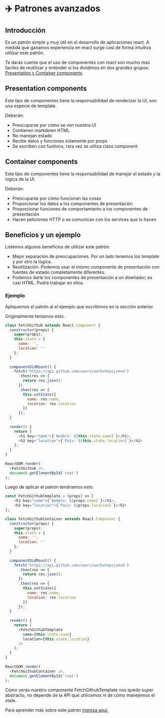 # ✈️ Patrones avanzados

## Introducción

Es un patrón simple y muy útil en el desarrollo de aplicaciones react. A medida que ganamos experiencia en react surge casi de forma intuitiva utilizar este patrón. 

Te darás cuenta que el uso de componentes con react son mucho mas faciles de reutilizar y entender si los dividimos en dos grandes grupos: [Presentation y Container components](https://medium.com/@dan_abramov/smart-and-dumb-components-7ca2f9a7c7d0).

## Presentation components

Este tipo de componentes tiene la responsabilidad de renderizar la UI, son una especie de template. 

Deberán:

* Preocuparse por cómo se ven nuestra UI
* Contienen markdown HTML
* No manejan estado
* Recibe datos y funciones solamente por props
* Se escriben con funtions, rara vez se utiliza class component

## Container components

Este tipo de componentes tiene la responsabilidad de manejar el estado y la logica de la UI.

Deberán:

* Preocuparse por cómo funcionan las cosas
* Proporcionar los datos a los componentes de presentación
* Proporcionar funciones de comportamiento a los componentes de presentación
* Hacen peticiones HTTP o se comunican con los services que lo hacen

## Beneficios y un ejemplo

Listemos algunos beneficios de utilizar este patrón:

* Mejor separación de preocupaciones. Por un lado tenemos los template y por otro la lógica.
* Reutilización. Podemos usar el mismo componente de presentación con fuentes de estado completamente diferentes.
* Podemos darle los componentes de presentación a un diseñador, es casi HTML. Podrá trabajar en ellos.

### Ejemplo

Apliquemos el patrón al el ejemplo que escribimos en la sección anterior.

Originalmente teníamos esto.

```javascript
class FetchGithub extends React.Component {
  constructor(props) {
    super(props);
    this.state = {
      name: '',
      location: ''
    };
  }
​
  componentDidMount() {
    fetch('https://api.github.com/users/workshopsjsmvd')
      .then(res => {
        return res.json();
      })
      .then(res => {
        this.setState({
          name: res.name,
          location: res.location
        })
      });
  }
​
  render() {
    return [
      <h1 key="name">{`Nombre: ${this.state.name}`}</h1>,
      <h2 key="location">{`País: ${this.state.location}`}</h2>
    ];
  }
}
​
ReactDOM.render(
  <FetchGithub />,
  document.getElementById('root')
);
```

Luego de aplicar el patrón tendríamos esto.

```javascript
const FetchGithubTemplate = (props) => [
    <h1 key="name">{`Nombre: ${props.name}`}</h1>,
    <h2 key="location">{`País: ${props.location}`}</h2>
];

class FetchGithubContainer extends React.Component {
  constructor(props) {
    super(props);
    this.state = {
      name: '',
      location: ''
    };
  }
​
  componentDidMount() {
    fetch('https://api.github.com/users/workshopsjsmvd')
      .then(res => {
        return res.json();
      })
      .then(res => {
        this.setState({
          name: res.name,
          location: res.location
        })
      });
  }
​
  render() {
    return (
      <FetchGithubTemplate 
        name={this.state.name}
        location={this.state.location} 
      />
    );
  }
}
​
ReactDOM.render(
  <FetchGithubContainer />,
  document.getElementById('root')
);
```

Cómo verás nuestro componente FetchGithubTemplate nos quedo super abstracto, no depende de la API que utilicemos ni de cómo manejemos el state.

Para aprender más sobre este patrón [ingresa aquí.](https://medium.com/@dan_abramov/smart-and-dumb-components-7ca2f9a7c7d0)

